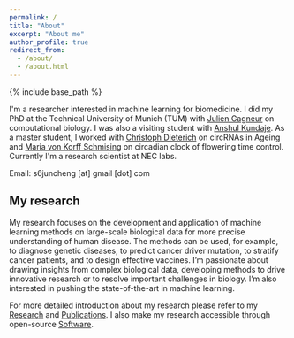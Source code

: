 ```yaml
---
permalink: /
title: "About"
excerpt: "About me"
author_profile: true
redirect_from: 
  - /about/
  - /about.html
---
```


{% include base_path %}

I'm a researcher interested in machine learning for biomedicine.
I did my PhD at the Technical University of Munich (TUM) with [Julien Gagneur](https://www.in.tum.de/gagneurlab/home/) on computational biology. 
I was also a visiting student with [Anshul Kundaje](https://sites.google.com/site/anshulkundaje/Home).
As a master student, I worked with [Christoph Dieterich](http://dieterichlab.org/) on circRNAs in Ageing and [Maria von Korff Schmising](https://www.mpipz.mpg.de/von_korff) on circadian clock of flowering time control.
Currently I'm a research scientist at NEC labs. 

Email: s6juncheng [at] gmail [dot] com

## My research
My research focuses on the development and application of machine learning methods on large-scale biological data for more precise understanding of human disease. 
The methods can be used, for example, to diagnose genetic diseases, to predict cancer driver mutation, to stratify cancer patients, 
and to design effective vaccines. I’m passionate about drawing insights from complex biological data, developing methods to 
drive innovative research or to resolve important challenges in biology. I’m also interested in pushing the state-of-the-art in machine learning.

For more detailed introduction about my research please refer to my [Research](https://s6juncheng.github.io/research/) and [Publications](https://s6juncheng.github.io/publications/).
I also make my research accessible through open-source [Software](https://s6juncheng.github.io/software/).